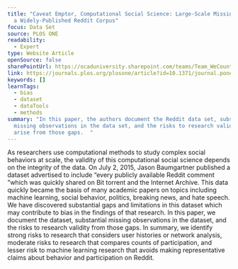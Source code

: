 ```yaml
---
title: "Caveat Emptor, Computational Social Science: Large-Scale Missing Data in
  a Widely-Published Reddit Corpus"
focus: Data Set
source: PLOS ONE
readability:
  - Expert
type: Website Article
openSource: false
sharePointUrl: https://ocaduniversity.sharepoint.com/teams/Team_WeCount/Shared%20Documents/Resources%20and%20Tools/Literature%20(curated)/Caveat%20emptor,%20computational%20social%20science.pdf
link: https://journals.plos.org/plosone/article?id=10.1371/journal.pone.0200162
keywords: []
learnTags:
  - bias
  - dataset
  - dataTools
  - methods
summary: "In this paper, the authors document the Reddit data set, substantial
  missing observations in the data set, and the risks to research validity that
  arise from those gaps.  "
---
```

As researchers use computational methods to study complex social behaviors at scale, the validity of this computational social science depends on the integrity of the data. On July 2, 2015, Jason Baumgartner published a dataset advertised to include “every publicly available Reddit comment ”which was quickly shared on Bit torrent and the Internet Archive. This data quickly became the basis of many academic papers on topics including machine learning, social behavior, politics, breaking news, and hate speech. We have discovered substantial gaps and limitations in this dataset which may contribute to bias in the findings of that research. In this paper, we document the dataset, substantial missing observations in the dataset, and the risks to research validity from those gaps. In summary, we identify strong risks to research that considers user histories or network analysis, moderate risks to research that compares counts of participation, and lesser risk to machine learning research that avoids making representative claims about behavior and participation on Reddit.
